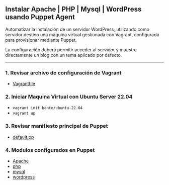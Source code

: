 ## Instalar Apache | PHP | Mysql | WordPress usando Puppet Agent
Automatizar la instalación de un servidor WordPress, utilizando como servidor destino una máquina virtual gestionada con Vagrant, configurada para provisionar mediante Puppet.

La configuración deberá permitir acceder al servidor y muestre directamente un blog con un tema aplicado por defecto.

---

### 1. Revisar archivo de configuración de Vagrant
   - [Vagrantfile](Vagrantfile)

### 2. Iniciar Maquina Virtual con Ubuntu Server 22.04
   - `vagrant init bento/ubuntu-22.04`
   - `vagrant up`

### 3. Revisar manifiesto principal de Puppet
   - [default.pp](manifests/default.pp)

### 4. Modulos configurados en Puppet
   - [Apache](modules/apache/manifests/init.pp)
   - [php](modules/php/manifests/init.pp)
   - [mysql](modules/mysql/manifests/init.pp)
   - [wordpress](modules/wordpress/manifests/init.pp)